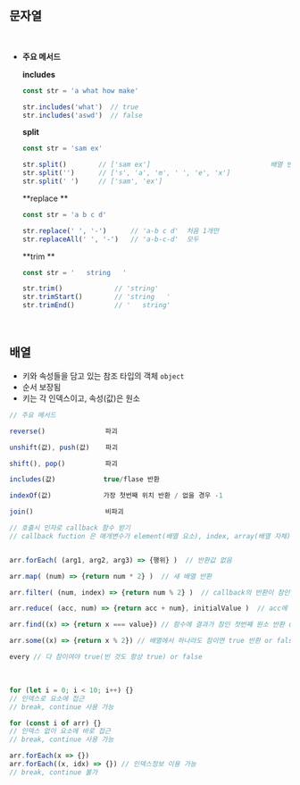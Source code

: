 ## 문자열

<br>

- **주요 메서드**

  **includes**

  ```javascript
  const str = 'a what how make'
  
  str.includes('what')  // true
  str.includes('aswd')  // false
  ```

  **split**

  ```javascript
  const str = 'sam ex'
  
  str.split()        // ['sam ex']                              배열 반환
  str.split('')      // ['s', 'a', 'm', ' ', 'e', 'x']
  str.split(' ')     // ['sam', 'ex']
  ```
  
  **replace **
  
  ```javascript
  const str = 'a b c d'
  
  str.replace(' ', '-')      // 'a-b c d'  처음 1개만 
  str.replaceAll(' ', '-')   // 'a-b-c-d'  모두
  ```
  
  **trim **
  
  ```javascript
  const str = '   string   '
  
  str.trim()             // 'string'
  str.trimStart()        // 'string   '
  str.trimEnd()          // '   string'
  ```

<br>

## 배열

- 키와 속성들을 담고 있는 참조 타입의 객체 `object`
- 순서 보장됨
- 키는 각  인덱스이고, 속성(값)은 원소

```javascript
// 주요 메서드

reverse()               파괴

unshift(값), push(값)    파괴

shift(), pop()          파괴

includes(값)            true/flase 반환

indexOf(값)             가장 첫번째 위치 반환 / 없을 경우 -1

join()                  비파괴               
```

```javascript
// 호출시 인자로 callback 함수 받기 
// callback fuction 은 매개변수가 element(배열 요소), index, array(배열 자체) 가능


arr.forEach( (arg1, arg2, arg3) => {행위} )  // 반환값 없음

arr.map( (num) => {return num * 2} )  // 새 배열 반환

arr.filter( (num, index) => {return num % 2} )  // callback의 반환이 참인 것만 새 배열 반환

arr.reduce( (acc, num) => {return acc + num}, initialValue )  // acc에 누적시킨 값 반환

arr.find((x) => {return x === value}) // 함수에 결과가 참인 첫번째 원소 반환 or undefined

arr.some((x) => {return x % 2}) // 배열에서 하나라도 참이면 true 반환 or false(빈것도)

every // 다 참이여야 true(빈 것도 항상 true) or false
```

<br>

```javascript
for (let i = 0; i < 10; i++) {}
// 인덱스로 요소에 접근
// break, continue 사용 가능

for (const i of arr) {}
// 인덱스 없이 요소에 바로 접근
// break, continue 사용 가능

arr.forEach(x => {})
arr.forEach((x, idx) => {}) // 인덱스정보 이용 가능
// break, continue 불가
```

